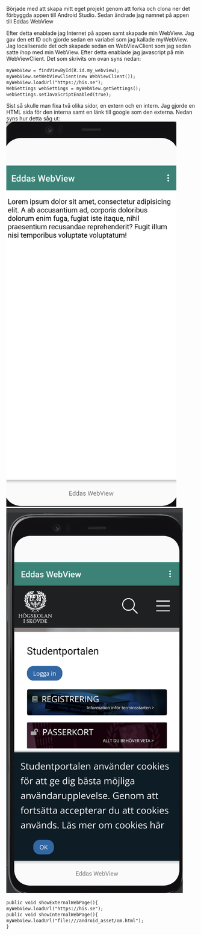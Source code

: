 
Började med att skapa mitt eget projekt genom att forka och clona ner det förbyggda appen till Android Studio.
Sedan ändrade jag namnet på appen till Eddas WebView


Efter detta enablade jag Internet på appen samt skapade min WebView. Jag gav den ett ID och gjorde
sedan en variabel som jag kallade myWebView. Jag localiserade det och skapade sedan en WebViewClient
som jag sedan satte ihop med min WebView. Efter detta enablade jag javascript på min WebViewClient.
Det som skrivits om ovan syns nedan:

    myWebView = findViewById(R.id.my_webview);
    myWebView.setWebViewClient(new WebViewClient());
    myWebView.loadUrl("https://his.se");
    WebSettings webSettings = myWebView.getSettings();
    webSettings.setJavaScriptEnabled(true);

Sist så skulle man fixa två olika sidor, en extern och en intern. Jag gjorde en HTML sida för den interna
samt en länk till google som den externa. Nedan syns hur detta såg ut:
![img.png](img.png) ![img_1.png](img_1.png)

    public void showExternalWebPage(){
    myWebView.loadUrl("https://his.se");
    public void showInternalWebPage(){
    myWebView.loadUrl("file:///android_asset/om.html");
    }
    
